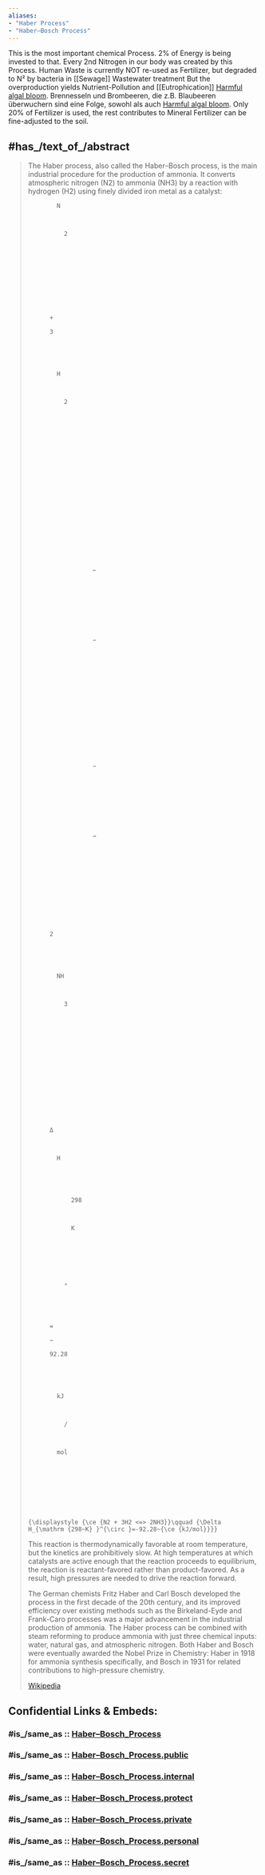 ```yaml
---
aliases:
- "Haber Process"
- "Haber–Bosch Process"
---
```


This is the most important chemical Process. 2% of Energy is being invested to that. 
Every 2nd Nitrogen in our body was created by this Process. 
Human Waste is currently NOT re-used as Fertilizer, but degraded to N² by bacteria in [[Sewage]] Wastewater treatment
But the overproduction yields Nutrient-Pollution and [[Eutrophication]] [Harmful algal bloom](https://en.wikipedia.org/wiki/Harmful_algal_bloom "Harmful algal bloom"). 
Brennesseln und Brombeeren, die z.B. Blaubeeren überwuchern sind eine Folge, sowohl als auch [Harmful algal bloom](https://en.wikipedia.org/wiki/Harmful_algal_bloom "Harmful algal bloom"). 
Only 20% of Fertilizer is used, the rest contributes to 
Mineral Fertilizer can be fine-adjusted to the soil. 


## #has_/text_of_/abstract 

> The Haber process, also called the Haber–Bosch process, 
> is the main industrial procedure for the production of ammonia. 
> It converts atmospheric nitrogen (N2) to ammonia (NH3) by a reaction with hydrogen (H2) 
> using finely divided iron metal as a catalyst:
>
> 
>
>   
>
>     
>
>       
>
>         
>
>           
>
>             N
>
>             
>
>               2
>
>             
>
>             
>
>               
>
>             
>
>           
>
>           +
>
>           3
>
>           
>
>           
>
>             H
>
>             
>
>               2
>
>             
>
>             
>
>               
>
>             
>
>           
>
>           
>
>             
>
>               
>
>                 
>
>                   
>
>                     
>
>                       ↽
>
>                     
>
>                     
>
>                     
>
>                     
>
>                       −
>
>                     
>
>                   
>
>                 
>
>               
>
>               
>
>                 
>
>                   
>
>                     
>
>                       −
>
>                     
>
>                     
>
>                     
>
>                     
>
>                       ⇀
>
>                     
>
>                   
>
>                 
>
>               
>
>             
>
>           
>
>           2
>
>           
>
>           
>
>             NH
>
>             
>
>               3
>
>             
>
>             
>
>               
>
>             
>
>           
>
>         
>
>         
>
>         
>
>           Δ
>
>           
>
>             H
>
>             
>
>               
>
>                 298
>
>                  
>
>                 K
>
>               
>
>             
>
>             
>
>               ∘
>
>             
>
>           
>
>           =
>
>           −
>
>           92.28
>
>            
>
>           
>
>             kJ
>
>             
>
>               /
>
>             
>
>             mol
>
>           
>
>         
>
>       
>
>     
>
>     {\displaystyle {\ce {N2 + 3H2 <=> 2NH3}}\qquad {\Delta H_{\mathrm {298~K} }^{\circ }=-92.28~{\ce {kJ/mol}}}}
>
>   
>
> 
>
> This reaction is thermodynamically favorable at room temperature, but the kinetics are prohibitively slow. At high temperatures at which catalysts are active enough that the reaction proceeds to equilibrium, the reaction is reactant-favored rather than product-favored. As a result, high pressures are needed to drive the reaction forward. 
>
> The German chemists Fritz Haber and Carl Bosch developed the process in the first decade of the 20th century, and its improved efficiency over existing methods such as the Birkeland-Eyde and Frank-Caro processes was a major advancement in the industrial production of ammonia. The Haber process can be combined with steam reforming to produce ammonia with just three chemical inputs: water, natural gas, and atmospheric nitrogen. Both Haber and Bosch were eventually awarded the Nobel Prize in Chemistry: Haber in 1918 for ammonia synthesis specifically, and Bosch in 1931 for related contributions to high-pressure chemistry.
>
> [Wikipedia](https://en.wikipedia.org/wiki/Haber%20process)


## Confidential Links & Embeds: 

### #is_/same_as :: [Haber–Bosch_Process](/_Standards/Chemistry/Chemical_Element/Group-15-Nitrogen/Haber–Bosch_Process.md) 

### #is_/same_as :: [Haber–Bosch_Process.public](/_public/Chemistry/Chemical_Element/Group-15-Nitrogen/Haber–Bosch_Process.public.md) 

### #is_/same_as :: [Haber–Bosch_Process.internal](/_internal/Chemistry/Chemical_Element/Group-15-Nitrogen/Haber–Bosch_Process.internal.md) 

### #is_/same_as :: [Haber–Bosch_Process.protect](/_protect/Chemistry/Chemical_Element/Group-15-Nitrogen/Haber–Bosch_Process.protect.md) 

### #is_/same_as :: [Haber–Bosch_Process.private](/_private/Chemistry/Chemical_Element/Group-15-Nitrogen/Haber–Bosch_Process.private.md) 

### #is_/same_as :: [Haber–Bosch_Process.personal](/_personal/Chemistry/Chemical_Element/Group-15-Nitrogen/Haber–Bosch_Process.personal.md) 

### #is_/same_as :: [Haber–Bosch_Process.secret](/_secret/Chemistry/Chemical_Element/Group-15-Nitrogen/Haber–Bosch_Process.secret.md)

